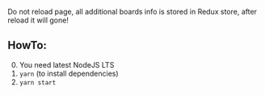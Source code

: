 Do not reload page, all additional boards info is stored in Redux store, after reload it will gone!
## HowTo:
0. You need latest NodeJS LTS
1. `yarn` (to install dependencies)
2. `yarn start`